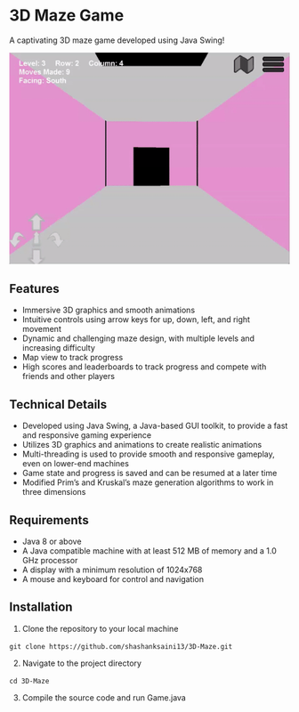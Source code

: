 # 3D Maze Game

A captivating 3D maze game developed using Java Swing!

![](https://github.com/shashanksaini13/3D-Maze/blob/main/3dmazegif.gif "Gameplay")

## Features
- Immersive 3D graphics and smooth animations
- Intuitive controls using arrow keys for up, down, left, and right movement
- Dynamic and challenging maze design, with multiple levels and increasing difficulty
- Map view to track progress
- High scores and leaderboards to track progress and compete with friends and other players

## Technical Details
- Developed using Java Swing, a Java-based GUI toolkit, to provide a fast and responsive gaming experience
- Utilizes 3D graphics and animations to create realistic animations
- Multi-threading is used to provide smooth and responsive gameplay, even on lower-end machines
- Game state and progress is saved and can be resumed at a later time
- Modified Prim’s and Kruskal’s maze generation algorithms to work in three dimensions

## Requirements
- Java 8 or above
- A Java compatible machine with at least 512 MB of memory and a 1.0 GHz processor
- A display with a minimum resolution of 1024x768
- A mouse and keyboard for control and navigation

## Installation
1. Clone the repository to your local machine

`git clone https://github.com/shashanksaini13/3D-Maze.git`

2. Navigate to the project directory

`cd 3D-Maze`

3. Compile the source code and run Game.java
